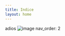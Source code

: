 ```yaml
---
title: Indice
layout: home
---
```

adios
 ![image](https://github.com/user-attachments/assets/587a773b-84b0-4645-a2c0-5a7e572c7fbd)
nav_order: 2
